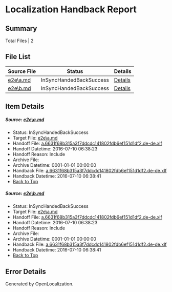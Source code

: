 # <a name='report-top'></a> Localization Handback Report

## Summary
 Total Files | 2

## File List
 Source File | Status | Details 
 ----------- | ------ | ------- 
 [e2e\a.md](https://github.com/OpenLocalizationTestOrg/oltest/blob/540e32f93190852cae1112ebca8dd3adcb17f536/e2e/a.md) | InSyncHandedBackSuccess | [Details](#643598ab27bd7692ca3423da1dc454f039c5102b1)
 [e2e\b.md](https://github.com/OpenLocalizationTestOrg/oltest/blob/540e32f93190852cae1112ebca8dd3adcb17f536/e2e/b.md) | InSyncHandedBackSuccess | [Details](#643598ab27bd7692ca3423da1dc454f039c5102b2)

## Item Details
##### <a name='643598ab27bd7692ca3423da1dc454f039c5102b1'></a> Source: [e2e\a.md](https://github.com/OpenLocalizationTestOrg/oltest/blob/540e32f93190852cae1112ebca8dd3adcb17f536/e2e/a.md)
* Status: InSyncHandedBackSuccess
* Target File: [e2e\a.md](https://github.com/OpenLocalizationTestOrg/oltest-dede-fly/blob/76ee5e65e7e6b0afa6a8aa11ef5d26b1a9e1d4eb/e2e/a.md)
* Handoff File: [a.6631f68b315a3f7ddcdc141802fdb6ef151d1df2.de-de.xlf](https://github.com/OpenLocalizationTestOrg/olhandoff-e2e/blob/ee013d1783b5a063c719dd525b518aded234281c/ol-handoff/OpenLocalizationTestOrg/oltest-dede-fly/ci/ht/a.6631f68b315a3f7ddcdc141802fdb6ef151d1df2.de-de.xlf)
* Handoff Datetime: 2016-07-10 06:38:23
* Handoff Reason: Include
* Archive File: 
* Archive Datetime: 0001-01-01 00:00:00
* Handback File: [a.6631f68b315a3f7ddcdc141802fdb6ef151d1df2.de-de.xlf](https://github.com/OpenLocalizationTestOrg/olhandback-e2e/blob/29e727d36cb12f53499ac0c320c0c29afd3e9b02/ol-handback/OpenLocalizationTestOrg/oltest-dede-fly/ci/ht/a.6631f68b315a3f7ddcdc141802fdb6ef151d1df2.de-de.xlf)
* Handback Datetime: 2016-07-10 06:38:41
* [Back to Top](#report-top)

##### <a name='643598ab27bd7692ca3423da1dc454f039c5102b2'></a> Source: [e2e\b.md](https://github.com/OpenLocalizationTestOrg/oltest/blob/540e32f93190852cae1112ebca8dd3adcb17f536/e2e/b.md)
* Status: InSyncHandedBackSuccess
* Target File: [e2e\a.md](https://github.com/OpenLocalizationTestOrg/oltest-dede-fly/blob/76ee5e65e7e6b0afa6a8aa11ef5d26b1a9e1d4eb/e2e/a.md)
* Handoff File: [a.6631f68b315a3f7ddcdc141802fdb6ef151d1df2.de-de.xlf](https://github.com/OpenLocalizationTestOrg/olhandoff-e2e/blob/ee013d1783b5a063c719dd525b518aded234281c/ol-handoff/OpenLocalizationTestOrg/oltest-dede-fly/ci/ht/a.6631f68b315a3f7ddcdc141802fdb6ef151d1df2.de-de.xlf)
* Handoff Datetime: 2016-07-10 06:38:23
* Handoff Reason: Include
* Archive File: 
* Archive Datetime: 0001-01-01 00:00:00
* Handback File: [a.6631f68b315a3f7ddcdc141802fdb6ef151d1df2.de-de.xlf](https://github.com/OpenLocalizationTestOrg/olhandback-e2e/blob/29e727d36cb12f53499ac0c320c0c29afd3e9b02/ol-handback/OpenLocalizationTestOrg/oltest-dede-fly/ci/ht/a.6631f68b315a3f7ddcdc141802fdb6ef151d1df2.de-de.xlf)
* Handback Datetime: 2016-07-10 06:38:41
* [Back to Top](#report-top)


## Error Details

Generated by OpenLocalization.
